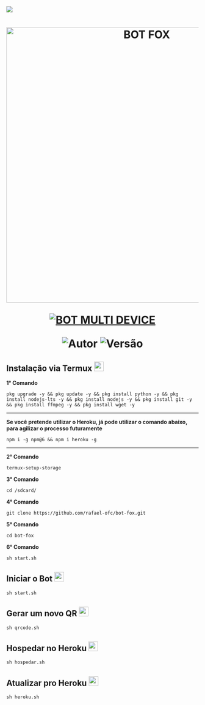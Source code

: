 <img src="https://readme-typing-svg.herokuapp.com/?font=mono&size=30&duration=4000&color=FF4500&center=falso&vCenter=falso&lines=𝐁𝐎𝐓+𝐅𝐎𝐗;𝐁𝐎𝐓+𝐌𝐔𝐋𝐓𝐈-𝐃𝐄𝐕𝐈𝐂𝐄;𝐄𝐒𝐏𝐄𝐑𝐎+𝐐𝐔𝐄+𝐆𝐎𝐒𝐓𝐄𝐌">

<h1 align="center">
<p>
<img src= "https://user-images.githubusercontent.com/108157095/182037873-aac6bd48-f46d-4707-9767-2d925bce80f0.png" alt="BOT FOX" width="720">
</p>

<p align="center">
<a href="#"><img title="BOT MULTI DEVICE" src="https://img.shields.io/badge/BOT MULTI DEVICE-blue?&style=for-the-badge"></a>
</p>

<p align="center">
<img title="Autor" src="https://img.shields.io/badge/Autor-RAFAEL-orange.svg?style=for-the-badge&logo=github"></a>
<img title="Versão" src="https://img.shields.io/badge/Versão-2.0.0-orange.svg?style=for-the-badge&logo=github"></a>
</p>

## Instalação via Termux  <img src="https://user-images.githubusercontent.com/108157095/182052725-6568419a-6a9f-490a-85ea-90b94af694fe.png" height="25px">
**1° Comando**
```
pkg upgrade -y && pkg update -y && pkg install python -y && pkg install nodejs-lts -y && pkg install nodejs -y && pkg install git -y && pkg install ffmpeg -y && pkg install wget -y
```
---------------------------

**Se você pretende utilizar o Heroku, já pode utilizar o comando abaixo, para agilizar o processo futuramente**
```
npm i -g npm@6 && npm i heroku -g
```
---------------------------

**2° Comando**
```
termux-setup-storage
```
**3° Comando**
```
cd /sdcard/
```
**4° Comando**
```
git clone https://github.com/rafael-ofc/bot-fox.git
```
**5° Comando**
```
cd bot-fox
```
**6° Comando**
```
sh start.sh
```
## Iniciar o Bot  <img src="https://user-images.githubusercontent.com/108157095/182053901-78e4a217-51ba-42a3-8ec5-38ed978ad752.png" height="25px">
```
sh start.sh
```

## Gerar um novo QR  <img src="https://user-images.githubusercontent.com/108157095/182053978-d1a08952-4625-4e3f-b469-c8ebe4f22ac8.png" height="25px">
```
sh qrcode.sh
```

## Hospedar no Heroku  <img src="https://user-images.githubusercontent.com/108157095/182054191-3d574e01-39cd-45f3-bbde-3b646eae2ca0.png" height="25px">
```
sh hospedar.sh
```

## Atualizar pro Heroku  <img src="https://user-images.githubusercontent.com/108157095/182054450-a86e4fd0-623c-4748-bfea-ef94375fa8b7.png" height="25px">
```
sh heroku.sh
```

